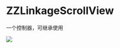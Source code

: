 # ZZLinkageScrollView
一个控制器，可继承使用

![](https://github.com/Zhang0503/ZZLinkageScrollView/blob/master/ZZLinkageScrollView/ZZLinkageScrollView.gif)
